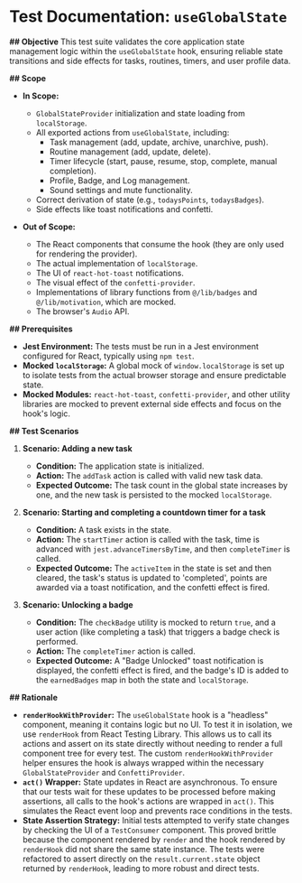 # Test Documentation: `useGlobalState`

**## Objective**
This test suite validates the core application state management logic within the `useGlobalState` hook, ensuring reliable state transitions and side effects for tasks, routines, timers, and user profile data.

**## Scope**
- **In Scope:**
  - `GlobalStateProvider` initialization and state loading from `localStorage`.
  - All exported actions from `useGlobalState`, including:
    - Task management (add, update, archive, unarchive, push).
    - Routine management (add, update, delete).
    - Timer lifecycle (start, pause, resume, stop, complete, manual completion).
    - Profile, Badge, and Log management.
    - Sound settings and mute functionality.
  - Correct derivation of state (e.g., `todaysPoints`, `todaysBadges`).
  - Side effects like toast notifications and confetti.

- **Out of Scope:**
  - The React components that consume the hook (they are only used for rendering the provider).
  - The actual implementation of `localStorage`.
  - The UI of `react-hot-toast` notifications.
  - The visual effect of the `confetti-provider`.
  - Implementations of library functions from `@/lib/badges` and `@/lib/motivation`, which are mocked.
  - The browser's `Audio` API.

**## Prerequisites**
- **Jest Environment:** The tests must be run in a Jest environment configured for React, typically using `npm test`.
- **Mocked `localStorage`:** A global mock of `window.localStorage` is set up to isolate tests from the actual browser storage and ensure predictable state.
- **Mocked Modules:** `react-hot-toast`, `confetti-provider`, and other utility libraries are mocked to prevent external side effects and focus on the hook's logic.

**## Test Scenarios**

1.  **Scenario: Adding a new task**
    *   **Condition:** The application state is initialized.
    *   **Action:** The `addTask` action is called with valid new task data.
    *   **Expected Outcome:** The task count in the global state increases by one, and the new task is persisted to the mocked `localStorage`.

2.  **Scenario: Starting and completing a countdown timer for a task**
    *   **Condition:** A task exists in the state.
    *   **Action:** The `startTimer` action is called with the task, time is advanced with `jest.advanceTimersByTime`, and then `completeTimer` is called.
    *   **Expected Outcome:** The `activeItem` in the state is set and then cleared, the task's status is updated to 'completed', points are awarded via a toast notification, and the confetti effect is fired.

3.  **Scenario: Unlocking a badge**
    *   **Condition:** The `checkBadge` utility is mocked to return `true`, and a user action (like completing a task) that triggers a badge check is performed.
    *   **Action:** The `completeTimer` action is called.
    *   **Expected Outcome:** A "Badge Unlocked" toast notification is displayed, the confetti effect is fired, and the badge's ID is added to the `earnedBadges` map in both the state and `localStorage`.

**## Rationale**
- **`renderHookWithProvider`:** The `useGlobalState` hook is a "headless" component, meaning it contains logic but no UI. To test it in isolation, we use `renderHook` from React Testing Library. This allows us to call its actions and assert on its state directly without needing to render a full component tree for every test. The custom `renderHookWithProvider` helper ensures the hook is always wrapped within the necessary `GlobalStateProvider` and `ConfettiProvider`.
- **`act()` Wrapper:** State updates in React are asynchronous. To ensure that our tests wait for these updates to be processed before making assertions, all calls to the hook's actions are wrapped in `act()`. This simulates the React event loop and prevents race conditions in the tests.
- **State Assertion Strategy:** Initial tests attempted to verify state changes by checking the UI of a `TestConsumer` component. This proved brittle because the component rendered by `render` and the hook rendered by `renderHook` did not share the same state instance. The tests were refactored to assert directly on the `result.current.state` object returned by `renderHook`, leading to more robust and direct tests.